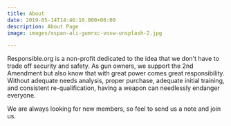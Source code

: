```yaml
---
title: About
date: 2019-05-14T14:46:10.000+06:00
description: About Page
image: images/ospan-ali-gumrxc-voxw-unsplash-2.jpg

---
```

Responsible.org is a non-profit dedicated to the idea that we don't have to trade off security and safety. As gun owners, we support the 2nd Amendment but also know that with great power comes great responsibility. Without adequate needs analysis, proper purchase, adequate initial training, and consistent re-qualification, having a weapon can needlessly endanger everyone.

We are always looking for new members, so feel to send us a note and join us.